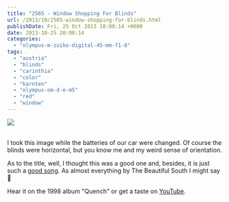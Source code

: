 ```yaml
---
title: "2565 - Window Shopping For Blinds"
url: /2013/10/2565-window-shopping-for-blinds.html
publishDate: Fri, 25 Oct 2013 18:00:14 +0000
date: 2013-10-25 20:00:14
categories: 
  - "olympus-m-zuiko-digital-45-mm-f1-8"
tags: 
  - "austria"
  - "blinds"
  - "carinthia"
  - "color"
  - "karnten"
  - "olympus-om-d-e-m5"
  - "red"
  - "window"
---
```

<div class="container">
<div class="center"><a target="_blank" href="https://d25zfm9zpd7gm5.cloudfront.net/1200x1200/2013/20131019_115156-Edit_lr.jpg"><img src="https://d25zfm9zpd7gm5.cloudfront.net/0600x0600/2013/20131019_115156-Edit_lr.jpg" /></a></div>
</div>
<br />

I took this image while the batteries of our car were changed. Of course the blinds were horizontal, but you know me and my weird sense of orientation.

 As to the title, well, I thought this was a good one and, besides, it is just such a <a href="http://www.lyricsmode.com/lyrics/b/beautiful_south/window_shopping_for_blinds.html" target="_blank">good song</a>. As almost everything by The Beautiful South I might say 🙂

Hear it on the 1998 album "Quench" or get a taste on <a href="http://www.youtube.com/watch?v=L0g9g6YEScw" target="_blank">YouTube</a>.
